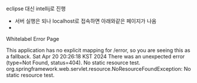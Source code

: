 eclipse 대신 intellij로 진행

- 서버 실행은 되나 localhost로 접속하면 아래와같은 페이지가 나옴
- 
Whitelabel Error Page

This application has no explicit mapping for /error, so you are seeing this as a fallback.
Sat Apr 20 20:26:18 KST 2024
There was an unexpected error (type=Not Found, status=404).
No static resource test.
org.springframework.web.servlet.resource.NoResourceFoundException: No static resource test.
